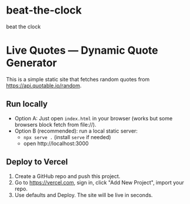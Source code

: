 # beat-the-clock
beat the clock
# Live Quotes — Dynamic Quote Generator

This is a simple static site that fetches random quotes from https://api.quotable.io/random.

## Run locally
- Option A: Just open `index.html` in your browser (works but some browsers block fetch from file://).
- Option B (recommended): run a local static server:
  - `npx serve .` (install `serve` if needed)
  - open http://localhost:3000

## Deploy to Vercel
1. Create a GitHub repo and push this project.
2. Go to https://vercel.com, sign in, click "Add New Project", import your repo.
3. Use defaults and Deploy. The site will be live in seconds.
